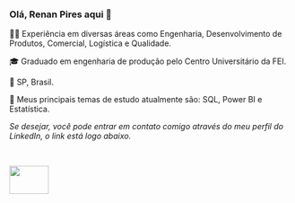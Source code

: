 ### Olá, Renan Pires aqui 👋

👨‍💻 Experiência em diversas áreas como Engenharia, Desenvolvimento de Produtos, Comercial, Logística e Qualidade.

🎓 Graduado em engenharia de produção pelo Centro Universitário da FEI. 

📍 SP, Brasil.

🌱 Meus principais temas de estudo atualmente são: SQL, Power BI e Estatística.


*Se desejar, você pode entrar em contato comigo através do meu perfil do LinkedIn, o link está logo abaixo.*

</div>
<div style="display: inline_block"><br>

  <a href="https://www.linkedin.com/in/renanopp/" target="_blank"><img align="center" height="50" width="70" src="https://cdn.jsdelivr.net/gh/devicons/devicon/icons/linkedin/linkedin-original.svg" target="_blank"></a>     
          
          
</div>
